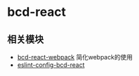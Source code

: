 # bcd-react

## 相关模块

- [bcd-react-webpack](packages/webpack)
  简化webpack的使用
- [eslint-config-bcd-react](packages/eslint-config)
